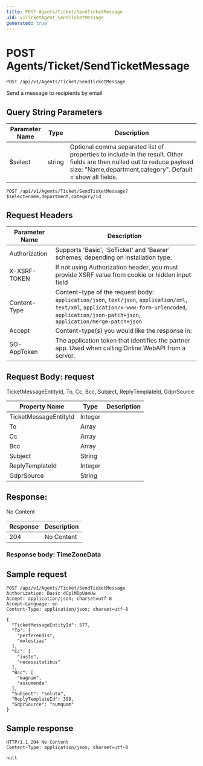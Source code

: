 ```yaml
---
title: POST Agents/Ticket/SendTicketMessage
uid: v1TicketAgent_SendTicketMessage
generated: true
---
```


# POST Agents/Ticket/SendTicketMessage

```http
POST /api/v1/Agents/Ticket/SendTicketMessage
```

Send a message to recipients by email







## Query String Parameters

| Parameter Name | Type |  Description |
|----------------|------|--------------|
| $select | string |  Optional comma separated list of properties to include in the result. Other fields are then nulled out to reduce payload size: "Name,department,category". Default = show all fields. |

```http
POST /api/v1/Agents/Ticket/SendTicketMessage?$select=name,department,category/id
```


## Request Headers

| Parameter Name | Description |
|----------------|-------------|
| Authorization  | Supports 'Basic', 'SoTicket' and 'Bearer' schemes, depending on installation type. |
| X-XSRF-TOKEN   | If not using Authorization header, you must provide XSRF value from cookie or hidden input field |
| Content-Type | Content-type of the request body: `application/json`, `text/json`, `application/xml`, `text/xml`, `application/x-www-form-urlencoded`, `application/json-patch+json`, `application/merge-patch+json` |
| Accept         | Content-type(s) you would like the response in:  |
| SO-AppToken | The application token that identifies the partner app. Used when calling Online WebAPI from a server. |

## Request Body: request 

TicketMessageEntityId, To, Cc, Bcc, Subject, ReplyTemplateId, GdprSource 

| Property Name | Type |  Description |
|----------------|------|--------------|
| TicketMessageEntityId | Integer |  |
| To | Array |  |
| Cc | Array |  |
| Bcc | Array |  |
| Subject | String |  |
| ReplyTemplateId | Integer |  |
| GdprSource | String |  |

## Response:

No Content

| Response | Description |
|----------------|-------------|
| 204 | No Content |

### Response body: TimeZoneData


## Sample request

```http!
POST /api/v1/Agents/Ticket/SendTicketMessage
Authorization: Basic dGplMDpUamUw
Accept: application/json; charset=utf-8
Accept-Language: en
Content-Type: application/json; charset=utf-8

{
  "TicketMessageEntityId": 577,
  "To": [
    "perferendis",
    "molestias"
  ],
  "Cc": [
    "iusto",
    "necessitatibus"
  ],
  "Bcc": [
    "magnam",
    "assumenda"
  ],
  "Subject": "soluta",
  "ReplyTemplateId": 390,
  "GdprSource": "numquam"
}
```

## Sample response

```http_
HTTP/1.1 204 No Content
Content-Type: application/json; charset=utf-8

null
```